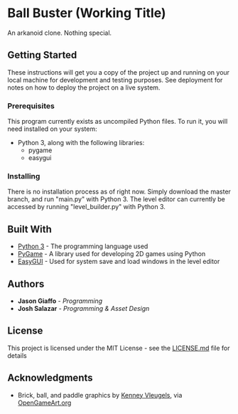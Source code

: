 # Ball Buster (Working Title)

An arkanoid clone. Nothing special.

## Getting Started

These instructions will get you a copy of the project up and running on your local machine for development and testing purposes. See deployment for notes on how to deploy the project on a live system.

### Prerequisites

This program currently exists as uncompiled Python files. To run it, you will need installed on your system:
* Python 3, along with the following libraries:
  * pygame
  * easygui

### Installing

There is no installation process as of right now. Simply download the master branch, and run "main.py" with Python 3. The level editor can currently be accessed by running "level_builder.py" with Python 3.

## Built With

* [Python 3](https://www.python.org/) - The programming language used
* [PyGame](https://www.pygame.org/) - A library used for developing 2D games using Python
* [EasyGUI](http://easygui.sourceforge.net/) - Used for system save and load windows in the level editor

## Authors

* **Jason Giaffo** - *Programming*
* **Josh Salazar** - *Programming & Asset Design*

## License

This project is licensed under the MIT License - see the [LICENSE.md](LICENSE.md) file for details

## Acknowledgments

* Brick, ball, and paddle graphics by [Kenney Vleugels](www.kenney.nl), via [OpenGameArt.org](https://opengameart.org/content/puzzle-game-art)
